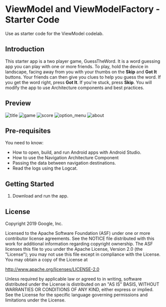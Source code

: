 ViewModel and ViewModelFactory - Starter Code
==================================

Use as starter code for the ViewModel codelab.

Introduction
------------

This starter app is a two player game, GuessTheWord. It is a word guessing app you can play with one or more friends. To play, hold the device in landscape, facing away from you with your thumbs on the **Skip** and **Got It** buttons. Your friends can then give you clues to help you guess the word. If you get the word right, press **Got It**. If you're stuck, press **Skip**.
You will modify the app to use Architecture components and best practices.

Preview
--------------


![title](https://user-images.githubusercontent.com/89562897/141716160-60576d07-e468-4ba7-a5a2-524db54557b3.png)
![game](https://user-images.githubusercontent.com/89562897/141716174-5b892398-b811-4059-9ab8-505084bce71a.png)
![score](https://user-images.githubusercontent.com/89562897/141716181-0533ebce-174d-45cb-a2f0-e4aa4d6eb72c.png)
![option_menu](https://user-images.githubusercontent.com/89562897/141716192-b1556356-e9c3-4193-bb97-96e979275faf.png)
![about](https://user-images.githubusercontent.com/89562897/141715922-d91c60ce-4e0e-4986-ac99-2409cdcbc305.png)


Pre-requisites
--------------

You need to know:
- How to open, build, and run Android apps with Android Studio.
- How to use the Navigation Architecture Component
- Passing the data between navigation destinations.
- Read the logs using the Logcat.


Getting Started
---------------

1. Download and run the app.

License
-------

Copyright 2019 Google, Inc.

Licensed to the Apache Software Foundation (ASF) under one or more contributor
license agreements.  See the NOTICE file distributed with this work for
additional information regarding copyright ownership.  The ASF licenses this
file to you under the Apache License, Version 2.0 (the "License"); you may not
use this file except in compliance with the License.  You may obtain a copy of
the License at

  http://www.apache.org/licenses/LICENSE-2.0

Unless required by applicable law or agreed to in writing, software
distributed under the License is distributed on an "AS IS" BASIS, WITHOUT
WARRANTIES OR CONDITIONS OF ANY KIND, either express or implied.  See the
License for the specific language governing permissions and limitations under
the License.
